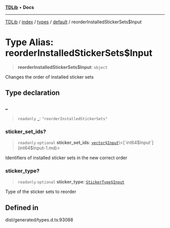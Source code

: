 [**TDLib**](../../../../../../README.md) • **Docs**

***

[TDLib](../../../../../../modules.md) / [index](../../../../../README.md) / [types](../../../README.md) / [default](../README.md) / reorderInstalledStickerSets$Input

# Type Alias: reorderInstalledStickerSets$Input

> **reorderInstalledStickerSets$Input**: `object`

Changes the order of installed sticker sets

## Type declaration

### \_

> `readonly` **\_**: `"reorderInstalledStickerSets"`

### sticker\_set\_ids?

> `readonly` `optional` **sticker\_set\_ids**: [`vector$Input`](vector$Input.md)\<[`int64$Input`](int64$Input-1.md)\>

Identifiers of installed sticker sets in the new correct order

### sticker\_type?

> `readonly` `optional` **sticker\_type**: [`StickerType$Input`](StickerType$Input.md)

Type of the sticker sets to reorder

## Defined in

dist/generated/types.d.ts:93088
